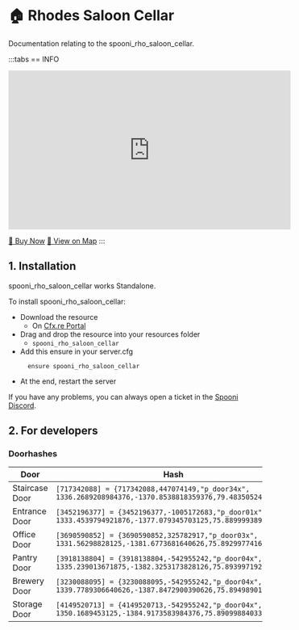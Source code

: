 # 🏠 Rhodes Saloon Cellar
Documentation relating to the spooni_rho_saloon_cellar.

:::tabs
== INFO
<iframe width="560" height="315" src="https://www.youtube.com/embed/deQ8mrcAkLc?si=1nF_zMiHCp1Uy9Gu" frameborder="0" allow="accelerometer; autoplay; clipboard-write; encrypted-media; gyroscope; picture-in-picture; web-share" referrerpolicy="strict-origin-when-cross-origin" allowfullscreen></iframe>

<a href="https://spooni-mapping.tebex.io/package/7060901" class="button-buy">🛒 Buy Now</a>
<a href="https://spooni.de/rdr2/?m=house235" class="button-map">📍 View on Map</a>
:::

## 1. Installation
spooni_rho_saloon_cellar works Standalone.  

To install spooni_rho_saloon_cellar:
- Download the resource
  - On [Cfx.re Portal](https://portal.cfx.re/)
- Drag and drop the resource into your resources folder
  - `spooni_rho_saloon_cellar`
- Add this ensure in your server.cfg
  ```
    ensure spooni_rho_saloon_cellar
  ```
- At the end, restart the server

If you have any problems, you can always open a ticket in the [Spooni Discord](https://discord.gg/spooni).

## 2. For developers
### Doorhashes
| Door                      | Hash
|---------------------------|----------------------------------------------------------------------------------|
| Staircase Door            | `[717342088] = {717342088,447074149,"p_door34x", 1336.2689208984376,-1370.8538818359376,79.48350524902344}`
| Entrance Door             | `[3452196377] = {3452196377,-1005172683,"p_door01x", 1333.4539794921876,-1377.079345703125,75.88999938964844}`
| Office Door               | `[3690590852] = {3690590852,325782917,"p_door03x", 1331.56298828125,-1381.6773681640626,75.89299774169922}`
| Pantry Door               | `[3918138804] = {3918138804,-542955242,"p_door04x", 1335.239013671875,-1382.3253173828126,75.89399719238281}`
| Brewery Door              | `[3230088095] = {3230088095,-542955242,"p_door04x", 1339.7789306640626,-1387.8472900390626,75.89498901367188}`
| Storage Door              | `[4149520713] = {4149520713,-542955242,"p_door04x", 1350.1689453125,-1384.9173583984376,75.89099884033203}`
